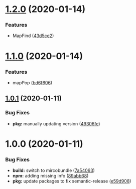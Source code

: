 # [1.2.0](https://github.com/CassandraSpruit/Array-Like-Map/compare/v1.1.0...v1.2.0) (2020-01-14)


### Features

* MapFind ([43d5ce2](https://github.com/CassandraSpruit/Array-Like-Map/commit/43d5ce2ed2695e37d6fe0f1efeb524ae23296cf3))

# [1.1.0](https://github.com/CassandraSpruit/Array-Like-Map/compare/v1.0.1...v1.1.0) (2020-01-14)


### Features

* mapPop ([bd6f606](https://github.com/CassandraSpruit/Array-Like-Map/commit/bd6f6065159bb0e07ebcc6d65886993e374807cd))

## [1.0.1](https://github.com/CassandraSpruit/Array-Like-Map/compare/v1.0.0...v1.0.1) (2020-01-11)


### Bug Fixes

* **pkg:** manually updating version ([49306fe](https://github.com/CassandraSpruit/Array-Like-Map/commit/49306feb7d62613a1bc63441c14d71c6658668ca))

# 1.0.0 (2020-01-11)


### Bug Fixes

* **build:** switch to mircobundle ([7a54063](https://github.com/CassandraSpruit/Array-Like-Map/commit/7a540632d7c1e05250b5beb56a65ff54451cedc3))
* **npm:** adding missing info ([89abb68](https://github.com/CassandraSpruit/Array-Like-Map/commit/89abb6882dffb7f0dacd25fef126345947ff3836))
* **pkg:** update packages to fix semantic-release ([e59d908](https://github.com/CassandraSpruit/Array-Like-Map/commit/e59d908090f10bce930c5ec4d7613a93e4394e42))
